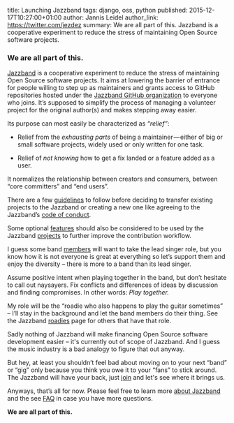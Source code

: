 title: Launching Jazzband
tags: django, oss, python
published: 2015-12-17T10:27:00+01:00
author: Jannis Leidel
author_link: https://twitter.com/jezdez
summary: We are all part of this. Jazzband is a cooperative experiment to
         reduce the stress of maintaining Open Source software projects.

### We are all part of this.

[Jazzband](https://jazzband.co/) is a cooperative experiment to reduce the
stress of maintaining Open Source software projects. It aims at lowering the
barrier of entrance for people willing to step up as maintainers and grants
access to GitHub repositories hosted under the
[Jazzband GitHub organization](https://github.com/jazzband) to everyone who
joins. It’s supposed to simplify the process of managing a volunteer project
for the original author(s) and makes stepping away easier.

Its purpose can most easily be characterized as _“relief”_:

- Relief from the _exhausting parts_ of being a maintainer — either of
  big or small software projects, widely used or only written for one task.

- Relief of _not knowing_ how to get a fix landed or a feature added as a user.

It normalizes the relationship between creators and consumers, between
“core committers” and “end users”.

There are a few [guidelines](/about/guidelines) to follow before deciding to
transfer existing projects to the Jazzband or creating a new one like agreeing
to the Jazzband’s [code of conduct](/about/conduct).

Some optional [features](/about/releases) should also be considered to be used by
the Jazzband [projects](/projects) to further improve the contribution workflow.

I guess some band [members](/members) will want to take the lead singer role,
but you know how it is not everyone is great at everything so let’s support them
and enjoy the diversity – there is more to a band than its lead singer.

Assume positive intent when playing together in the band, but don’t hesitate
to call out naysayers. Fix conflicts and differences of ideas by discussion
and finding compromises. In other words: _Play together._

My role will be the “roadie who also happens to play the guitar sometimes” –
I’ll stay in the background and let the band members do their thing. See the
Jazzband [roadies](/roadies) page for others that have that role.

Sadly nothing of Jazzband will make financing Open Source software development
easier – it's currently out of scope of Jazzband. And I guess the music
industry is a bad analogy to figure that out anyway.

But hey, at least you shouldn’t feel bad about moving on to your next “band” or
“gig” only because you think you owe it to your “fans” to stick around. The
Jazzband will have your back, just [join](https://jazzband.co/) and let's see
where it brings us.

Anyways, that’s all for now. Please feel free to learn more
[about Jazzband](/about) and the see [FAQ](https://jazzband.co/about/faq)
in case you have more questions.

**We are all part of this.**
